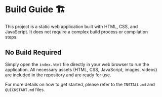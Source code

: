 # Build Guide 🏗️

This project is a static web application built with HTML, CSS, and JavaScript. It does not require a complex build process or compilation steps.

## No Build Required

Simply open the `index.html` file directly in your web browser to run the application. All necessary assets (HTML, CSS, JavaScript, images, videos) are included in the repository and are ready for use.

For more details on how to get started, please refer to the `INSTALL.md` and `QUICKSTART.md` files.
